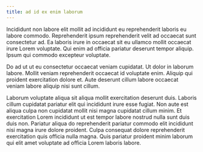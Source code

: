 ```yaml
---
title: ad id ex enim laborum
---
```


Incididunt non labore elit mollit ad incididunt eu reprehenderit laboris eu labore commodo. Reprehenderit ipsum reprehenderit velit ad occaecat sunt consectetur ad. Ea laboris irure in occaecat sit eu ullamco mollit occaecat irure Lorem voluptate. Qui enim ad officia pariatur deserunt tempor aliquip. Ipsum qui commodo excepteur voluptate.

Do ad ut ut eu consectetur occaecat veniam cupidatat. Ut dolor in laborum labore. Mollit veniam reprehenderit occaecat id voluptate enim. Aliquip qui proident exercitation dolore et. Aute deserunt cillum labore occaecat veniam labore aliquip nisi sunt cillum.

Laborum voluptate aliqua sit aliqua mollit exercitation deserunt duis. Laboris cillum cupidatat pariatur elit qui incididunt irure esse fugiat. Non aute est aliqua culpa non cupidatat mollit nisi magna cupidatat cillum minim. Et exercitation Lorem incididunt ut est tempor labore nostrud nulla sunt duis duis non. Pariatur aliqua do reprehenderit pariatur commodo elit incididunt nisi magna irure dolore proident. Culpa consequat dolore reprehenderit exercitation quis officia nulla magna. Quis pariatur proident minim laborum qui elit amet voluptate ad officia Lorem laboris labore.